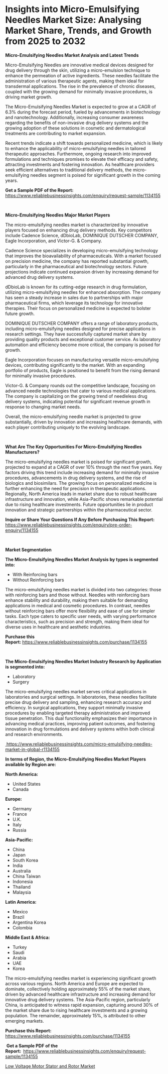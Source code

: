 <p><h1>Insights into Micro-Emulsifying Needles Market Size: Analysing Market Share, Trends, and Growth from 2025 to 2032</h1></p><p><strong>Micro-Emulsifying Needles Market Analysis and Latest Trends</strong></p>
<p><p>Micro-Emulsifying Needles are innovative medical devices designed for drug delivery through the skin, utilizing a micro-emulsion technique to enhance the permeation of active ingredients. These needles facilitate the administration of various therapeutic agents, making them ideal for transdermal applications. The rise in the prevalence of chronic diseases, coupled with the growing demand for minimally invasive procedures, is driving market growth.</p><p>The Micro-Emulsifying Needles Market is expected to grow at a CAGR of 6.3% during the forecast period, fueled by advancements in biotechnology and nanotechnology. Additionally, increasing consumer awareness regarding the benefits of non-invasive drug delivery systems and the growing adoption of these solutions in cosmetic and dermatological treatments are contributing to market expansion. </p><p>Recent trends indicate a shift towards personalized medicine, which is likely to enhance the applicability of micro-emulsifying needles in tailored therapeutic approaches. Furthermore, ongoing research into improved formulations and techniques promises to elevate their efficacy and safety, attracting investments and fostering innovation. As healthcare providers seek efficient alternatives to traditional delivery methods, the micro-emulsifying needles segment is poised for significant growth in the coming years.</p></p>
<p><strong>Get a Sample PDF of the Report:&nbsp;</strong> <a href="https://www.reliablebusinessinsights.com/enquiry/request-sample/1134155?utm_campaign=2809&utm_medium=2&utm_source=Github&utm_content=ia&utm_term=25032025&utm_id=micro-emulsifying-needles">https://www.reliablebusinessinsights.com/enquiry/request-sample/1134155</a></p>
<p>&nbsp;</p>
<p><strong>Micro-Emulsifying Needles Major Market Players</strong></p>
<p><p>The micro-emulsifying needles market is characterized by innovative players focused on enhancing drug delivery methods. Key competitors include Cadence Science, dDbioLab, DOMINIQUE DUTSCHER COMPANY, Eagle Incorporation, and Victor-G. & Company.</p><p>Cadence Science specializes in developing micro-emulsifying technology that improves the bioavailability of pharmaceuticals. With a market focused on precision medicine, the company has reported substantial growth, particularly in the pharmaceutical and biotechnology sectors. Future projections indicate continued expansion driven by increasing demand for advanced drug delivery systems.</p><p>dDbioLab is known for its cutting-edge research in drug formulation, utilizing micro-emulsifying needles for enhanced absorption. The company has seen a steady increase in sales due to partnerships with major pharmaceutical firms, which leverage its technology for innovative therapies. Their focus on personalized medicine is expected to bolster future growth.</p><p>DOMINIQUE DUTSCHER COMPANY offers a range of laboratory products, including micro-emulsifying needles designed for precise applications in research settings. They have successfully captured market share by providing quality products and exceptional customer service. As laboratory automation and efficiency become more critical, the company is poised for growth.</p><p>Eagle Incorporation focuses on manufacturing versatile micro-emulsifying devices, contributing significantly to the market. With an expanding portfolio of products, Eagle is positioned to benefit from the rising demand for minimally invasive procedures.</p><p>Victor-G. & Company rounds out the competitive landscape, focusing on advanced needle technologies that cater to various medical applications. The company is capitalizing on the growing trend of needleless drug delivery systems, indicating potential for significant revenue growth in response to changing market needs.</p><p>Overall, the micro-emulsifying needle market is projected to grow substantially, driven by innovation and increasing healthcare demands, with each player contributing uniquely to the evolving landscape.</p></p>
<p>&nbsp;</p>
<p><strong>What Are The Key Opportunities For Micro-Emulsifying Needles Manufacturers?</strong></p>
<p><p>The micro-emulsifying needles market is poised for significant growth, projected to expand at a CAGR of over 10% through the next five years. Key factors driving this trend include increasing demand for minimally invasive procedures, advancements in drug delivery systems, and the rise of biologics and biosimilars. The growing focus on personalized medicine is further enhancing the need for precision in therapeutic applications. Regionally, North America leads in market share due to robust healthcare infrastructure and innovation, while Asia-Pacific shows remarkable potential due to rising healthcare investments. Future opportunities lie in product innovation and strategic partnerships within the pharmaceutical sector.</p></p>
<p><strong>Inquire or Share Your Questions If Any Before Purchasing This Report:</strong> <a href="https://www.reliablebusinessinsights.com/enquiry/pre-order-enquiry/1134155?utm_campaign=2809&utm_medium=2&utm_source=Github&utm_content=ia&utm_term=25032025&utm_id=micro-emulsifying-needles">https://www.reliablebusinessinsights.com/enquiry/pre-order-enquiry/1134155</a></p>
<p>&nbsp;</p>
<p><strong>Market Segmentation</strong></p>
<p><strong>The Micro-Emulsifying Needles Market Analysis by types is segmented into:</strong></p>
<p><ul><li>With Reinforcing bars</li><li>Without Reinforcing bars</li></ul></p>
<p><p>The micro-emulsifying needles market is divided into two categories: those with reinforcing bars and those without. Needles with reinforcing bars enhance stability and durability, making them suitable for demanding applications in medical and cosmetic procedures. In contrast, needles without reinforcing bars offer more flexibility and ease of use for simpler tasks. Each type caters to specific user needs, with varying performance characteristics, such as precision and strength, making them ideal for diverse uses in healthcare and aesthetic industries.</p></p>
<p><strong>Purchase this Report:&nbsp;</strong><a href="https://www.reliablebusinessinsights.com/purchase/1134155?utm_campaign=2809&utm_medium=2&utm_source=Github&utm_content=ia&utm_term=25032025&utm_id=micro-emulsifying-needles">https://www.reliablebusinessinsights.com/purchase/1134155</a></p>
<p>&nbsp;</p>
<p><strong>The Micro-Emulsifying Needles Market Industry Research by Application is segmented into:</strong></p>
<p><ul><li>Laboratory</li><li>Surgery</li></ul></p>
<p><p>The micro-emulsifying needles market serves critical applications in laboratories and surgical settings. In laboratories, these needles facilitate precise drug delivery and sampling, enhancing research accuracy and efficiency. In surgical applications, they support minimally invasive procedures by enabling targeted therapy administration and improved tissue penetration. This dual functionality emphasizes their importance in advancing medical practices, improving patient outcomes, and fostering innovation in drug formulations and delivery systems within both clinical and research environments.</p></p>
<p><a href="https://www.reliablebusinessinsights.com/micro-emulsifying-needles-market-in-global-r1134155?utm_campaign=2809&utm_medium=2&utm_source=Github&utm_content=ia&utm_term=25032025&utm_id=micro-emulsifying-needles">&nbsp;https://www.reliablebusinessinsights.com/micro-emulsifying-needles-market-in-global-r1134155</a></p>
<p><strong>In terms of Region, the Micro-Emulsifying Needles Market Players available by Region are:</strong></p>
<p>
    <p> <strong> North America: </strong>
        <ul>
            <li>United States</li>
            <li>Canada</li>
        </ul>
        </p> 
    <p> <strong> Europe: </strong>
        <ul>
            <li>Germany</li>
            <li>France</li>
            <li>U.K.</li>
            <li>Italy</li>
            <li>Russia</li>
        </ul>
        </p> 
    <p> <strong> Asia-Pacific: </strong>
        <ul>
            <li>China</li>
            <li>Japan</li>
            <li>South Korea</li>
            <li>India</li>
            <li>Australia</li>
            <li>China Taiwan</li>
            <li>Indonesia</li>
            <li>Thailand</li>
            <li>Malaysia</li>
        </ul>
        </p> 
    <p> <strong> Latin America: </strong>
        <ul>
            <li>Mexico</li>
            <li>Brazil</li>
            <li>Argentina Korea</li>
            <li>Colombia</li>
        </ul>
        </p> 
    <p> <strong> Middle East & Africa: </strong>
        <ul>
            <li>Turkey</li>
            <li>Saudi</li>
            <li>Arabia</li>
            <li>UAE</li>
            <li>Korea</li>
        </ul>
    </p>
    </p>
<p><p>The micro-emulsifying needles market is experiencing significant growth across various regions. North America and Europe are expected to dominate, collectively holding approximately 55% of the market share, driven by advanced healthcare infrastructure and increasing demand for innovative drug delivery systems. The Asia-Pacific region, particularly China, is anticipated to witness rapid expansion, capturing around 30% of the market share due to rising healthcare investments and a growing population. The remainder, approximately 15%, is attributed to other emerging markets.</p></p>
<p><strong>Purchase this Report: </strong><a href="https://www.reliablebusinessinsights.com/purchase/1134155?utm_campaign=2809&utm_medium=2&utm_source=Github&utm_content=ia&utm_term=25032025&utm_id=micro-emulsifying-needles">https://www.reliablebusinessinsights.com/purchase/1134155</a></p>
<p>&nbsp;<strong>Get a Sample PDF of the Report:&nbsp;&nbsp;</strong><a href="https://www.reliablebusinessinsights.com/enquiry/request-sample/1134155?utm_campaign=2809&utm_medium=2&utm_source=Github&utm_content=ia&utm_term=25032025&utm_id=micro-emulsifying-needles">https://www.reliablebusinessinsights.com/enquiry/request-sample/1134155</a></p>
<p><strong></strong></p>
<p><p><a href="https://github.com/djembashote/Market-Research-Report-List-1/blob/main/low-voltage-motor-stator-and-rotor-market.md?utm_campaign=2809&utm_medium=2&utm_source=Github&utm_content=ia&utm_term=25032025&utm_id=micro-emulsifying-needles">Low Voltage Motor Stator and Rotor Market</a></p></p>